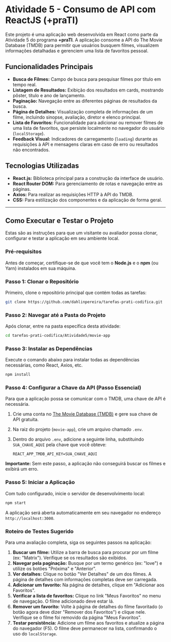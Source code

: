 # Atividade 5 - Consumo de API com ReactJS (+praTI)

Este projeto é uma aplicação web desenvolvida em React como parte da Atividade 5 do programa **+praTI**. A aplicação consome a API do The Movie Database (TMDB) para permitir que usuários busquem filmes, visualizem informações detalhadas e gerenciem uma lista de favoritos pessoal.

## Funcionalidades Principais

  * **Busca de Filmes:** Campo de busca para pesquisar filmes por título em tempo real.
  * **Listagem de Resultados:** Exibição dos resultados em cards, mostrando pôster, título e ano de lançamento.
  * **Paginação:** Navegação entre as diferentes páginas de resultados da busca.
  * **Página de Detalhes:** Visualização completa de informações de um filme, incluindo sinopse, avaliação, diretor e elenco principal.
  * **Lista de Favoritos:** Funcionalidade para adicionar ou remover filmes de uma lista de favoritos, que persiste localmente no navegador do usuário (`localStorage`).
  * **Feedback Visual:** Indicadores de carregamento (`loading`) durante as requisições à API e mensagens claras em caso de erro ou resultados não encontrados.

## Tecnologias Utilizadas

  * **React.js:** Biblioteca principal para a construção da interface de usuário.
  * **React Router DOM:** Para gerenciamento de rotas e navegação entre as páginas.
  * **Axios:** Para realizar as requisições HTTP à API do TMDB.
  * **CSS:** Para estilização dos componentes e da aplicação de forma geral.

-----

## Como Executar e Testar o Projeto

Estas são as instruções para que um visitante ou avaliador possa clonar, configurar e testar a aplicação em seu ambiente local.

### **Pré-requisitos**

Antes de começar, certifique-se de que você tem o **Node.js** e o **npm** (ou Yarn) instalados em sua máquina.

### **Passo 1: Clonar o Repositório**

Primeiro, clone o repositório principal que contém todas as tarefas:

```bash
git clone https://github.com/dahlinpereira/tarefas-prati-codifica.git
```

### **Passo 2: Navegar até a Pasta do Projeto**

Após clonar, entre na pasta específica desta atividade:

```bash
cd tarefas-prati-codifica/Atividade5/movie-app
```

### **Passo 3: Instalar as Dependências**

Execute o comando abaixo para instalar todas as dependências necessárias, como React, Axios, etc.

```bash
npm install
```

### **Passo 4: Configurar a Chave da API (Passo Essencial)**

Para que a aplicação possa se comunicar com o TMDB, uma chave de API é necessária.

1.  Crie uma conta no [The Movie Database (TMDB)](https://www.themoviedb.org/signup) e gere sua chave de API gratuita.

2.  Na raiz do projeto (`movie-app`), crie um arquivo chamado `.env`.

3.  Dentro do arquivo `.env`, adicione a seguinte linha, substituindo `SUA_CHAVE_AQUI` pela chave que você obteve:

    ```
    REACT_APP_TMDB_API_KEY=SUA_CHAVE_AQUI
    ```

**Importante:** Sem este passo, a aplicação não conseguirá buscar os filmes e exibirá um erro.

### **Passo 5: Iniciar a Aplicação**

Com tudo configurado, inicie o servidor de desenvolvimento local:

```bash
npm start
```

A aplicação será aberta automaticamente em seu navegador no endereço `http://localhost:3000`.

### **Roteiro de Testes Sugerido**

Para uma avaliação completa, siga os seguintes passos na aplicação:

1.  **Buscar um filme:** Utilize a barra de busca para procurar por um filme (ex: "Matrix"). Verifique se os resultados são exibidos.
2.  **Navegar pela paginação:** Busque por um termo genérico (ex: "love") e utilize os botões "Próxima" e "Anterior".
3.  **Ver detalhes:** Clique no botão "Ver Detalhes" de um dos filmes. A página de detalhes com informações completas deve ser carregada.
4.  **Adicionar um favorito:** Na página de detalhes, clique em "Adicionar aos Favoritos".
5.  **Verificar a lista de favoritos:** Clique no link "Meus Favoritos" no menu de navegação. O filme adicionado deve estar lá.
6.  **Remover um favorito:** Volte à página de detalhes do filme favoritado (o botão agora deve dizer "Remover dos Favoritos") e clique nele. Verifique se o filme foi removido da página "Meus Favoritos".
7.  **Testar persistência:** Adicione um filme aos favoritos e atualize a página do navegador (F5). O filme deve permanecer na lista, confirmando o uso do `localStorage`.

